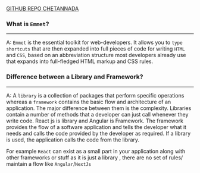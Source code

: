 [GITHUB REPO CHETANNADA](https://github.com/chetannada/Namaste-React/blob/main/Chapter%2001%20-%20Inception/Theory/Session1-Theory.md)

### What is `Emmet`?

---

A: `Emmet` is the essential toolkit for web-developers. It allows you to `type shortcuts` that are then expanded into full pieces of code for writing `HTML` and `CSS`, based on an abbreviation structure most developers already use that expands into full-fledged HTML markup and CSS rules.

### Difference between a Library and Framework?

---

A: A `library` is a collection of packages that perform specific operations whereas a `framework` contains the basic flow and architecture of an application. The major difference between them is the complexity. Libraries contain a number of methods that a developer can just call whenever they write code. React js is library and Angular is Framework. The framework provides the flow of a software application and tells the developer what it needs and calls the code provided by the developer as required. If a library is used, the application calls the code from the library.

For example `React` can exist as a small part in your application along with other frameworks or stuff as it is just a library , there are no set of rules/ maintain a flow like `Angular`/`NextJs`
